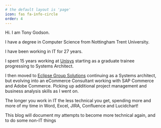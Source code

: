 ```yaml
---
# the default layout is 'page'
icon: fas fa-info-circle
order: 4
---
```



Hi. I am Tony Godson.

I have a degree in Computer Science from Nottingham Trent University.

I have been working in IT for 27 years.

I spent 15 years working at [Unisys](https://www.unisys.com/) starting as a graduate trainee progressing to Systems Architect.

I then moved to [Eclipse Group Solutions](https://www.eclipsegroup.co.uk/) continuing as a Systems architect, but evolving into an eCommerce Consultant working with SAP Commerce and Adobe Commerce. Picking up additional project management and business analysis skills as I went on.

The longer you work in IT the less technical you get, spending more and more of my time in Word, Excel, JIRA, Confluence and Lucidchart!

This blog will document my attempts to become more technical again, and to do some non-IT things
